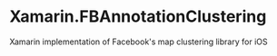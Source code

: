 # Xamarin.FBAnnotationClustering
Xamarin implementation of Facebook's map clustering library for iOS
